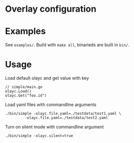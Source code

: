 Overlay configuration
===================================

# Examples

See `examples/`. Build with `make all`, binarieds are built in `bin/`.

# Usage

Load default olayc and get value with key

```
// simple/main.go
olayc.Load()
olayc.Get("foo.id")
```

Load yaml files with commandline arguments

```
./bin/simple -olayc.file.yaml=./testdata/test1.yaml \
         -olayc.file.yaml=./testdata/test2.yaml
```

Turn on silent mode with commandline argument

```
./bin/simple -olayc.silent=true
```





